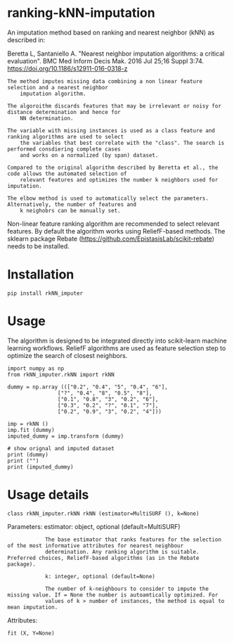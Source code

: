 # ranking-kNN-imputation
An imputation method based on ranking and nearest neighbor (kNN) as described in:
    
Beretta L, Santaniello A. "Nearest neighbor imputation algorithms: a critical evaluation". BMC Med Inform Decis Mak. 2016 Jul 25;16 Suppl 3:74. https://doi.org/10.1186/s12911-016-0318-z


    The method imputes missing data combining a non linear feature selection and a nearest neighbor 
        imputation algorithm.

    The algoroithm discards features that may be irrelevant or noisy for distance determination and hence for 
        NN determination.

    The variable with missing instances is used as a class feature and ranking algorithms are used to select 
        the variables that best correlate with the "class". The search is performed consdiering complete cases 
        and works on a normalized (by span) dataset.

    Compared to the original algorithm described by Beretta et al., the code allows the automated selection of 
        relevant features and optimizes the number k neighbors used for imputation.

    The elbow method is used to automatically select the parameters. Alternatively, the number of features and 
        k neighobrs can be manually set.
        
        
Non-linear feature ranking algorithm are recommended to select relevant features.
By default the algorithm works using ReliefF-based methods.
The sklearn package Rebate (https://github.com/EpistasisLab/scikit-rebate) needs to be installed.

# Installation
    
    pip install rkNN_imputer

# Usage
The algorithm is designed to be integrated directly into scikit-learn machine learning workflows. ReliefF algorithms are used as feature selection step to optimize the search of closest neighbors.

    import numpy as np
    from rkNN_imputer.rkNN import rkNN

    dummy = np.array ((["0.2", "0.4", "5", "0.4", "6"],
                    ["?", "0.4", "8", "0.5", "8"],
                    ["0.1", "0.8", "3", "0.2", "6"],
                    ["0.3", "0.2", "?", "0.1", "7"],
                    ["0.2", "0.9", "3", "0.2", "4"]))

    imp = rkNN ()
    imp.fit (dummy)
    imputed_dummy = imp.transform (dummy)

    # show orignal and imputed dataset
    print (dummy)
    print ("")
    print (imputed_dummy)


# Usage details
    class rkNN_imputer.rkNN rkNN (estimator=MultiSURF (), k=None)

Parameters:     estimator: object, optional (default=MultiSURF)

                The base estimator that ranks features for the selection of the most informative attributes for nearest neighbour
                determination. Any ranking algorithm is suitable. Preferred choices, ReliefF-based algorithms (as in the Rebate                         package).
                
                k: integer, optional (default=None)
                
                The number of k-neighbours to consider to impute the missing value. If = None the number is autoamtically optimized. For
                values of k > number of instances, the method is equal to mean imputation. 

Attributes:

    fit (X, Y=None)


                
                

    
